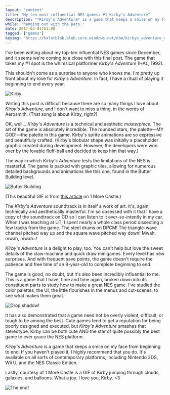 ```yaml
---
layout: 'content'
title: "My ten most influential NES games: #1 Kirby's Adventure"
description: "*Kirby's Adventure* is a game that keeps a smile on my face from beginning to end"
while: 'hanging out with the pets.'
date: 2017-03-01T01:08
tagged: ["games"]
keyimg: "https://hxlntblob.blob.core.windows.net/nbm/kirbys_adventure_masterpiece.gif"
---
```


I've been writing about my top-ten influential NES games since December, and it seems we're coming to a close with this final post. The game that takes my #1 spot is the whimsical platformer *Kirby's Adventure* (HAL, 1992).

This shouldn't come as a surprise to anyone who knows me. I'm pretty up front about my love for *Kirby's Adventure.* In fact, I have a ritual of playing it beginning to end every year.

![Kirby](https://hxlntblob.blob.core.windows.net/nbm/kirby.PNG)

Writing this post is difficult because there are so many things I love about *Kirby's Adventure,* and I don't want to miss a thing, in the words of Aerosmith. (That song is about Kirby, right?)

OK, well... *Kirby's Adventure* is a technical and aesthetic *masterpiece.* The art of the game is absolutely incredible. The rounded stars, the palette&mdash;MY GOD!&mdash;the palette in this game. Kirby's sprite animations are so expressive and beautifully crafted. (Kirby's blobular shape was initially a placeholder graphic created during development. However, the developers were won over by the lovable fluff-ball and decided to keep him that way.)

The way in which *Kirby's Adventure* tests the limitations of the NES is masterful. The game is packed with graphic tiles, allowing for numerous detailed backgrounds and animations like this one, found in the Butter Building level.

![Butter Building](https://hxlntblob.blob.core.windows.net/nbm/butter.gif)

(This beautiful GIF is from [this article](http://1morecastle.com/2014/03/kirbys-adventure-jump-animation/) on 1 More Castle.)

The *Kirby's Adventure* soundtrack is in itself a work of art. It's, again, technically and aesthetically masterful. I'm so obsessed with it that I have a copy of the soundtrack on CD so I can listen to it ever-so-intently in my car. When I was teaching at UT, I spent nearly a whole class period dissecting a few tracks from the game. The steel drums on DPCM! The triangle-wave channel pitched way up and the square wave pitched way down! Mwah, mwah, mwah~!

*Kirby's Adventure* is a delight to play, too. You can't help but love the sweet details of the claw-machine and quick draw minigames. Every level has new surprises. And with frequent save points, the game doesn't require the patience and free time of an 8-year-old to complete beginning to end.

The game is good, no doubt, but it's also been incredibly influential to me. This is a game that I have, time and time again, broken down into its constituent parts to study how to make a great NES game. I've studied the color palettes, the UI, the little flourishes in the menus and cut-scenes, to see what makes them great.

![Drop shadow!](https://hxlntblob.blob.core.windows.net/nbm/kirbymenu.PNG)

It has also demonstrated that a game need not be overly violent, difficult, or tough to be among the best. Cute games tend to get a reputation for being poorly designed and executed, but *Kirby's Adventure* smashes that stereotype. Kirby can be both cute AND the star of quite possibly the best game to ever grace the NES platform.

*Kirby's Adventure* is a game that keeps a smile on my face from beginning to end. If you haven't played it, I highly recommend that you do. It's available on all sorts of contemporary platforms, including Nintendo 3DS, Wii U, and the NES Classic Edition.

Lastly, courtesy of 1 More Castle is a GIF of Kirby jumping through clouds, galaxies, and balloons. What a joy. I love you, Kirby. <3

![The end!](https://hxlntblob.blob.core.windows.net/nbm/kirbys_adventure_masterpiece.gif)

